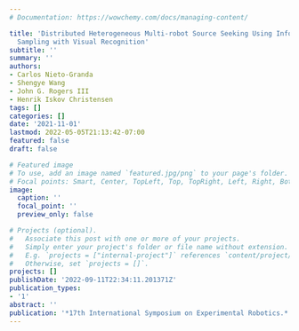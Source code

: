 ```yaml
---
# Documentation: https://wowchemy.com/docs/managing-content/

title: 'Distributed Heterogeneous Multi-robot Source Seeking Using Information Based
  Sampling with Visual Recognition'
subtitle: ''
summary: ''
authors:
- Carlos Nieto-Granda
- Shengye Wang
- John G. Rogers III
- Henrik Iskov Christensen
tags: []
categories: []
date: '2021-11-01'
lastmod: 2022-05-05T21:13:42-07:00
featured: false
draft: false

# Featured image
# To use, add an image named `featured.jpg/png` to your page's folder.
# Focal points: Smart, Center, TopLeft, Top, TopRight, Left, Right, BottomLeft, Bottom, BottomRight.
image:
  caption: ''
  focal_point: ''
  preview_only: false

# Projects (optional).
#   Associate this post with one or more of your projects.
#   Simply enter your project's folder or file name without extension.
#   E.g. `projects = ["internal-project"]` references `content/project/deep-learning/index.md`.
#   Otherwise, set `projects = []`.
projects: []
publishDate: '2022-09-11T22:34:11.201371Z'
publication_types:
- '1'
abstract: ''
publication: '*17th International Symposium on Experimental Robotics.*'
---
```

